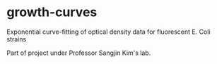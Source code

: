# growth-curves
Exponential curve-fitting of optical density data for fluorescent E. Coli strains

Part of project under Professor Sangjin Kim's lab.

